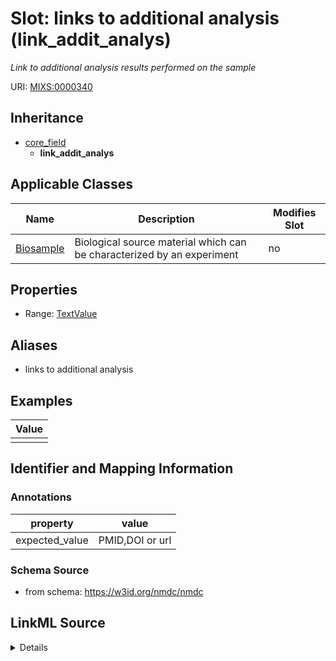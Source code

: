 # Slot: links to additional analysis (link_addit_analys)


_Link to additional analysis results performed on the sample_



URI: [MIXS:0000340](https://w3id.org/mixs/0000340)




## Inheritance

* [core_field](core_field.md)
    * **link_addit_analys**





## Applicable Classes

| Name | Description | Modifies Slot |
| --- | --- | --- |
[Biosample](Biosample.md) | Biological source material which can be characterized by an experiment |  no  |







## Properties

* Range: [TextValue](TextValue.md)



## Aliases


* links to additional analysis




## Examples

| Value |
| --- |
|  |

## Identifier and Mapping Information





### Annotations

| property | value |
| --- | --- |
| expected_value | PMID,DOI or url || occurrence | 1 |



### Schema Source


* from schema: https://w3id.org/nmdc/nmdc




## LinkML Source

<details>
```yaml
name: link_addit_analys
annotations:
  expected_value:
    tag: expected_value
    value: PMID,DOI or url
  occurrence:
    tag: occurrence
    value: '1'
description: Link to additional analysis results performed on the sample
title: links to additional analysis
examples:
- value: ''
from_schema: https://w3id.org/nmdc/nmdc
aliases:
- links to additional analysis
rank: 1000
is_a: core field
string_serialization: '{PMID}|{DOI}|{URL}'
slot_uri: MIXS:0000340
multivalued: false
alias: link_addit_analys
domain_of:
- Biosample
range: TextValue

```
</details>